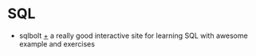 # SQL 

+ sqlbolt [+](https://sqlbolt.com/lesson/filtering_sorting_query_results) 
a really good interactive site for learning SQL with awesome example and exercises

